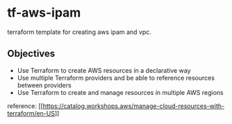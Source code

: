 # tf-aws-ipam
terraform template for creating aws ipam and vpc.

## Objectives
- Use Terraform to create AWS resources in a declarative way
- Use multiple Terraform providers and be able to reference resources between providers
- Use Terraform to create and manage resources in multiple AWS regions

reference: [[https://catalog.workshops.aws/manage-cloud-resources-with-terraform/en-US]]
